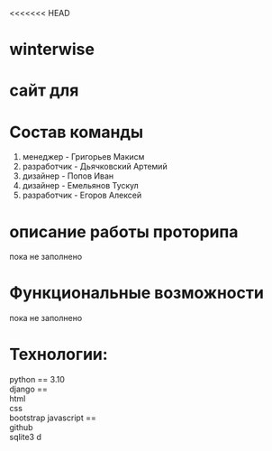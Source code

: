 <<<<<<< HEAD
# winterwise
   # сайт для 
# Состав команды    
1. менеджер - Григорьев Макисм 
2. разработчик - Дьячковский Артемий
3. дизайнер - Попов Иван
4. дизайнер - Емельянов Тускул
5. разработчик - Егоров Алексей   

# описание работы проторипа  
 пока не заполнено
# Функциональные возможности
 пока не заполнено
# Технологии:    
python == 3.10    
django ==   
html  
css   
bootstrap
javascript ==  
github   
sqlite3  d
